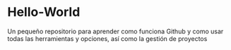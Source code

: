 # Hello-World
Un pequeño repositorio para aprender como funciona Github y como usar todas las herramientas y opciones, así como la gestión de proyectos
